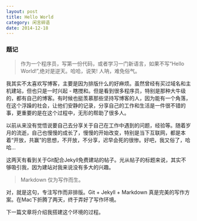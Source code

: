 ```yaml
---
layout: post
title: Hello World
category: 闲言碎语
date: 2014-12-18
---
```

### 题记
> 作为一个程序员，写第一份代码，或者学习一门新语言，如果不写“Hello World!”,绝对是逆天。哈哈，说笑! 人呐，难免俗气。

我其实不太喜欢写博客，主要是因为排版什么的好麻烦。虽然曾经有买过域名和主机建站，但也只是一时兴起 - 瞎搅和。但是看到很多程序员，特别是那种大牛级的，都有自己的博客。有时候也挺羡慕那些坚持写博客的人，因为能有一个角落，在这个浮躁的社会，让他们安静的记录，分享自己的工作和生活是一件很不错的事，更重要的是在这个过程中，无形的帮助了很多人。

以前从来没有觉悟说要自己去分享关于自己在工作中遇到的问题，经验等。随着岁月的流逝，自己也慢慢的成长了，慢慢的开始改变，特别是当下互联网，都是本着“开放，共赢”的思想，不开放，不分享，迟早会死的很惨。好吧，我又俗了，哈哈...

这两天有看到关于Git配合Jekyll免费建站的帖子。光从帖子的标题来说，其实不够吸引我，因为建站对我来说没有多大的兴趣。

> Markdown 仅为写作而生。

对，就是这句，专注写作而非排版。Git + Jekyll + Markdown 真是完美的写作方案。在Mac下折腾了两天，终于弄好了写作环境。

下一篇文章将介绍我搭建这个环境的过程。